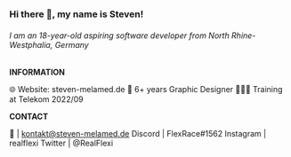 ### Hi there 👋, my name is Steven!
###### I am an 18-year-old aspiring software developer from North Rhine-Westphalia, Germany

**INFORMATION**

🌐 Website: steven-melamed.de
🎨 6+ years Graphic Designer 
👨🏽‍💼 Training at Telekom 2022/09

**CONTACT**

📨 | kontakt@steven-melamed.de
Discord | FlexRace#1562
Instagram | realflexi
Twitter | @RealFlexi


